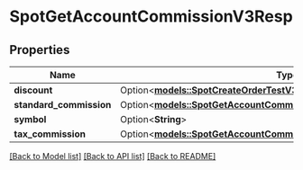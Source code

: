 # SpotGetAccountCommissionV3Resp

## Properties

Name | Type | Description | Notes
------------ | ------------- | ------------- | -------------
**discount** | Option<[**models::SpotCreateOrderTestV3RespDiscount**](SpotCreateOrderTestV3Resp_discount.md)> |  | [optional]
**standard_commission** | Option<[**models::SpotGetAccountCommissionV3RespStandardCommission**](SpotGetAccountCommissionV3Resp_standardCommission.md)> |  | [optional]
**symbol** | Option<**String**> |  | [optional]
**tax_commission** | Option<[**models::SpotGetAccountCommissionV3RespStandardCommission**](SpotGetAccountCommissionV3Resp_standardCommission.md)> |  | [optional]

[[Back to Model list]](../README.md#documentation-for-models) [[Back to API list]](../README.md#documentation-for-api-endpoints) [[Back to README]](../README.md)


